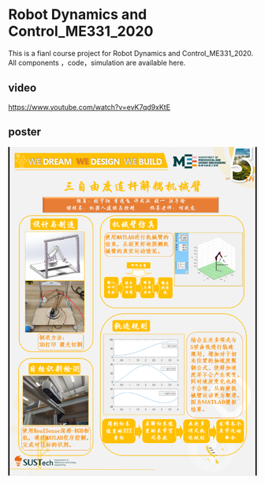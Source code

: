 # Robot Dynamics and Control_ME331_2020
This is a fianl course project for Robot Dynamics and Control_ME331_2020. All components ，code，simulation are available here. 

## video
https://www.youtube.com/watch?v=evK7qd9xKtE

## poster
![image](https://github.com/LI-SUSTech/RobotDynamicsandControl_ME331_2020/blob/main/image/poster.png)
